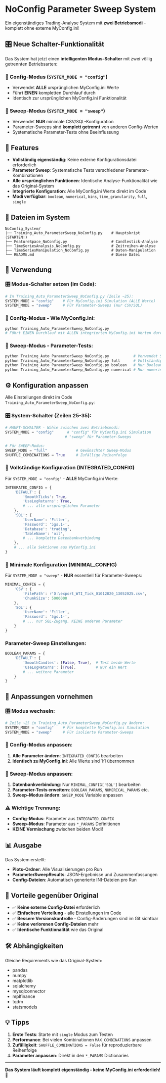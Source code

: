 # NoConfig Parameter Sweep System

Ein eigenständiges Trading-Analyse System mit **zwei Betriebsmodi** - komplett ohne externe MyConfig.ini!

## 🎛️ **Neue Schalter-Funktionalität**

Das System hat jetzt einen **intelligenten Modus-Schalter** mit zwei völlig getrennten Betriebsarten:

### 📄 **Config-Modus** (`SYSTEM_MODE = "config"`)
- Verwendet **ALLE** ursprünglichen MyConfig.ini Werte
- Führt **EINEN** kompletten Durchlauf durch  
- Identisch zur ursprünglichen MyConfig.ini Funktionalität

### 🔄 **Sweep-Modus** (`SYSTEM_MODE = "sweep"`)
- Verwendet **NUR** minimale CSV/SQL-Konfiguration
- Parameter-Sweeps sind **komplett getrennt** von anderen Config-Werten
- Systematische Parameter-Tests ohne Beeinflussung

## 🚀 Features

- **Vollständig eigenständig**: Keine externe Konfigurationsdatei erforderlich
- **Parameter Sweep**: Systematische Tests verschiedener Parameter-Kombinationen
- **Alle ursprünglichen Funktionen**: Identische Analyse-Funktionalität wie das Original-System
- **Integrierte Konfiguration**: Alle MyConfig.ini Werte direkt im Code
- **Modi verfügbar**: `boolean`, `numerical`, `bins`, `time_granularity`, `full`, `single`

## 📁 Dateien im System

```
NoConfig_System/
├── Training_Auto_ParameterSweep_NoConfig.py    # Hauptskript (STARTEN!)
├── FeatureSpace_NoConfig.py                    # Candlestick-Analyse
├── TimeSeriesAnalysis_NoConfig.py              # Zeitreihen-Analyse
├── TimeSeriesManipulation_NoConfig.py          # Daten-Manipulation
└── README.md                                   # Diese Datei
```

## 🎯 Verwendung

### 🎛️ **Modus-Schalter setzen (im Code):**
```python
# In Training_Auto_ParameterSweep_NoConfig.py (Zeile ~25):
SYSTEM_MODE = "config"    # Für MyConfig.ini Simulation (ALLE Werte)
SYSTEM_MODE = "sweep"     # Für Parameter-Sweeps (nur CSV/SQL)
```

### 📄 **Config-Modus - Wie MyConfig.ini:**
```bash
python Training_Auto_ParameterSweep_NoConfig.py
# Führt EINEN Durchlauf mit ALLEN integrierten MyConfig.ini Werten durch
```

### 🔄 **Sweep-Modus - Parameter-Tests:**
```bash
python Training_Auto_ParameterSweep_NoConfig.py           # Verwendet SWEEP_MODE aus Code
python Training_Auto_ParameterSweep_NoConfig.py full      # Vollständiger Parameter-Sweep
python Training_Auto_ParameterSweep_NoConfig.py boolean   # Nur Boolean-Parameter
python Training_Auto_ParameterSweep_NoConfig.py numerical # Nur numerische Parameter
```

## ⚙️ Konfiguration anpassen

Alle Einstellungen direkt im Code `Training_Auto_ParameterSweep_NoConfig.py`:

### 🎛️ **System-Schalter (Zeilen 25-35):**
```python
# HAUPT-SCHALTER - Wähle zwischen zwei Betriebsmodi:
SYSTEM_MODE = "config"      # "config" für MyConfig.ini Simulation
                           # "sweep" für Parameter-Sweeps

# Für SWEEP-Modus:
SWEEP_MODE = "full"             # Gewünschter Sweep-Modus  
SHUFFLE_COMBINATIONS = True     # Zufällige Reihenfolge
```

### 📄 **Vollständige Konfiguration (INTEGRATED_CONFIG)**
Für `SYSTEM_MODE = "config"` - **ALLE** MyConfig.ini Werte:
```python
INTEGRATED_CONFIG = {
    'DEFAULT': {
        'SmoothTicks': True,
        'UseLogReturns': True,
        # ... alle ursprünglichen Parameter
    },
    'SQL': {
        'UserName': 'Filler',
        'Password': '5gs.1-',
        'Database': 'trading',
        'TableName': 'oil',
        # ... komplette Datenbankverbindung
    },
    # ... alle Sektionen aus MyConfig.ini
}
```

### 🔄 **Minimale Konfiguration (MINIMAL_CONFIG)**  
Für `SYSTEM_MODE = "sweep"` - **NUR** essentiell für Parameter-Sweeps:
```python
MINIMAL_CONFIG = {
    'CSV': {
        'FilePath': r'D:\export_WTI_Tick_01012020_13052025.csv',
        'ChunkSize': 5000000
    },
    'SQL': {
        'UserName': 'Filler',
        'Password': '5gs.1-',
        # ... nur SQL-Zugang, KEINE anderen Parameter
    }
}
```

### Parameter-Sweep Einstellungen:
```python
BOOLEAN_PARAMS = {
    'DEFAULT': {
        'SmoothCandles': [False, True],  # Test beide Werte
        'UseLogReturns': [True],         # Nur ein Wert
        # ... weitere Parameter
    }
}
```

## 🔧 Anpassungen vornehmen

### 🎛️ **Modus wechseln:**
```python
# Zeile ~25 in Training_Auto_ParameterSweep_NoConfig.py ändern:
SYSTEM_MODE = "config"    # Für komplette MyConfig.ini Simulation
SYSTEM_MODE = "sweep"     # Für isolierte Parameter-Sweeps
```

### 📄 **Config-Modus anpassen:**
1. **Alle Parameter ändern**: `INTEGRATED_CONFIG` bearbeiten
2. **Identisch zu MyConfig.ini**: Alle Werte sind 1:1 übernommen

### 🔄 **Sweep-Modus anpassen:**
1. **Datenbankverbindung**: Nur `MINIMAL_CONFIG['SQL']` bearbeiten  
2. **Parameter-Tests erweitern**: `BOOLEAN_PARAMS`, `NUMERICAL_PARAMS` etc.
3. **Sweep-Modus ändern**: `SWEEP_MODE` Variable anpassen

### ⚠️ **Wichtige Trennung:**
- **Config-Modus**: Parameter aus `INTEGRATED_CONFIG` 
- **Sweep-Modus**: Parameter aus `*_PARAMS` Definitionen
- **KEINE Vermischung** zwischen beiden Modi!

## 📊 Ausgabe

Das System erstellt:
- **Plots-Ordner**: Alle Visualisierungen pro Run
- **ParameterSweepResults**: JSON-Ergebnisse und Zusammenfassungen
- **Config-Dateien**: Automatisch generierte INI-Dateien pro Run

## 🎉 Vorteile gegenüber Original

- ✅ **Keine externe Config-Datei** erforderlich
- ✅ **Einfachere Verteilung** - alle Einstellungen im Code
- ✅ **Bessere Versionskontrolle** - Config-Änderungen sind im Git sichtbar
- ✅ **Keine verlorenen Config-Dateien** mehr
- ✅ **Identische Funktionalität** wie das Original

## 🛠️ Abhängigkeiten

Gleiche Requirements wie das Original-System:
- pandas
- numpy  
- matplotlib
- sqlalchemy
- mysqlconnector
- mplfinance
- tqdm
- statsmodels

## 💡 Tipps

1. **Erste Tests**: Starte mit `single` Modus zum Testen
2. **Performance**: Bei vielen Kombinationen `MAX_COMBINATIONS` anpassen  
3. **Zufälligkeit**: `SHUFFLE_COMBINATIONS = False` für reproduzierbare Reihenfolge
4. **Parameter anpassen**: Direkt in den `*_PARAMS` Dictionaries

---

**Das System läuft komplett eigenständig - keine MyConfig.ini erforderlich!** 🎯
